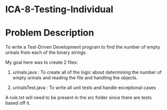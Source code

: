 # ICA-8-Testing-Individual

# Problem Description

To write a Test-Driven Development program to find the number of empty urinals from each of the binary strings.

My goal here was to create 2 files:

1. urinals.java : To create all of the logic about determining the number of empty urinals and reading the file and handling the objects.

2. urinalsTest.java : To write all unit tests and handle exceptional cases

A rule.txt will need to be present in the src folder since there are tests based off it. 
